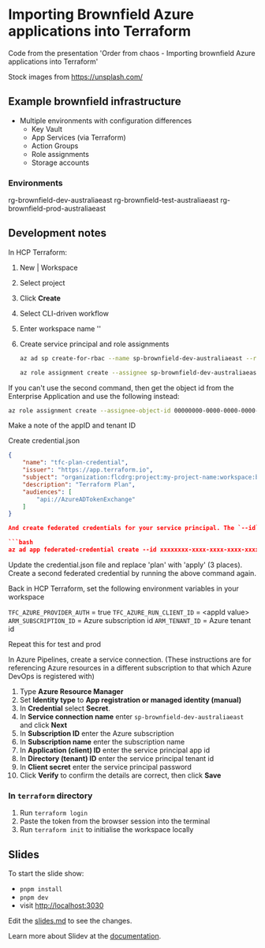 # Importing Brownfield Azure applications into Terraform

Code from the presentation 'Order from chaos - Importing brownfield Azure applications into Terraform'

Stock images from <https://unsplash.com/>

## Example brownfield infrastructure

- Multiple environments with configuration differences
  - Key Vault
  - App Services (via Terraform)
  - Action Groups
  - Role assignments
  - Storage accounts

### Environments

rg-brownfield-dev-australiaeast
rg-brownfield-test-australiaeast
rg-brownfield-prod-australiaeast

## Development notes

In HCP Terraform:

1. New | Workspace
2. Select project
3. Click **Create**
4. Select CLI-driven workflow
5. Enter workspace name ''

6. Create service principal and role assignments

    ```bash
    az ad sp create-for-rbac --name sp-brownfield-dev-australiaeast --role Contributor --scopes /subscriptions/00000000-0000-0000-0000-000000000000/resourceGroups/rg-brownfield-dev-australiaeast

    az role assignment create --assignee sp-brownfield-dev-australiaeast --role "Role Based Access Control Administrator" --scope /subscriptions/00000000-0000-0000-0000-000000000000/resourceGroups/rg-brownfield-dev-australiaeast
    ```

If you can't use the second command, then get the object id from the Enterprise Application and use the following instead:

```bash
az role assignment create --assignee-object-id 00000000-0000-0000-0000-000000000001 --role "Role Based Access Control Administrator" --scope /subscriptions/00000000-0000-0000-0000-000000000000/resourceGroups/rg-brownfield-test-australiaeast  --assignee-principal-type ServicePrincipal
```

Make a note of the appID and tenant ID

Create credential.json

```json
{
    "name": "tfc-plan-credential",
    "issuer": "https://app.terraform.io",
    "subject": "organization:flcdrg:project:my-project-name:workspace:brownfield-dev-australiaeast:run_phase:plan",
    "description": "Terraform Plan",
    "audiences": [
        "api://AzureADTokenExchange"
    ]
}

And create federated credentials for your service principal. The `--id` parameter should be set to the appId that you noted previously.

```bash
az ad app federated-credential create --id xxxxxxxx-xxxx-xxxx-xxxx-xxxxxxxxxxxx --parameters credential.json
```

Update the credential.json file and replace 'plan' with 'apply' (3 places). Create a second federated credential by running the above command again.

Back in HCP Terraform, set the following environment variables in your workspace

`TFC_AZURE_PROVIDER_AUTH` = true
`TFC_AZURE_RUN_CLIENT_ID` = \<appId value\>
`ARM_SUBSCRIPTION_ID` = Azure subscription id
`ARM_TENANT_ID` = Azure tenant id

Repeat this for test and prod

In Azure Pipelines, create a service connection. (These instructions are for referencing Azure resources in a different subscription to that which Azure DevOps is registered with)

1. Type **Azure Resource Manager**
2. Set **Identity type** to **App registration or managed identity (manual)**
3. In **Credential** select **Secret**.
4. In **Service connection name** enter `sp-brownfield-dev-australiaeast` and click **Next**
5. In **Subscription ID** enter the Azure subscription
6. In **Subscription name** enter the subscription name
7. In **Application (client) ID** enter the service principal app id
8. In **Directory (tenant) ID** enter the service principal tenant id
9. In **Client secret** enter the service principal password
10. Click **Verify** to confirm the details are correct, then click **Save**

### In `terraform` directory

1. Run `terraform login`
2. Paste the token from the browser session into the terminal
3. Run `terraform init` to initialise the workspace locally

## Slides

To start the slide show:

- `pnpm install`
- `pnpm dev`
- visit <http://localhost:3030>

Edit the [slides.md](./slides.md) to see the changes.

Learn more about Slidev at the [documentation](https://sli.dev/).